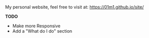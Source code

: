 My personal website, feel free to visit at: https://01m1.github.io/site/

__**TODO**__

- Make more Responsive
- Add a "What do I do" section
